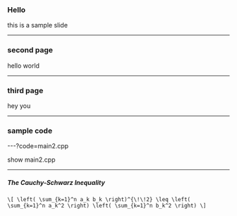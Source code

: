 ### Hello

this is a sample slide 

---

### second page 

hello world 

---

### third page 

hey you

---

### sample code 

---?code=main2.cpp

show main2.cpp

---

##### The Cauchy-Schwarz Inequality

`\[
\left( \sum_{k=1}^n a_k b_k \right)^{\!\!2} \leq
 \left( \sum_{k=1}^n a_k^2 \right) \left( \sum_{k=1}^n b_k^2 \right)
\]`